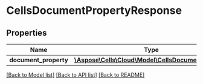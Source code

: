 # CellsDocumentPropertyResponse

## Properties
Name | Type | Description | Notes
------------ | ------------- | ------------- | -------------
**document_property** | [**\Aspose\Cells\Cloud\Model\CellsDocumentProperty**](CellsDocumentProperty.md) |  | [optional] 

[[Back to Model list]](../README.md#documentation-for-models) [[Back to API list]](../README.md#documentation-for-api-endpoints) [[Back to README]](../README.md)


